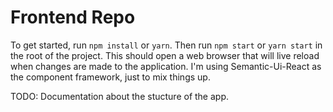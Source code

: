 # Frontend Repo

To get started, run `npm install` or `yarn`. Then run `npm start` or `yarn start` in the root of the project. This should open a web browser that will live reload when changes are made to the application. I'm using Semantic-Ui-React as the component framework, just to mix things up.

TODO: Documentation about the stucture of the app.